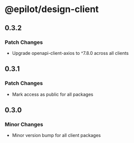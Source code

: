 # @epilot/design-client

## 0.3.2

### Patch Changes

- Upgrade openapi-client-axios to ^7.8.0 across all clients

## 0.3.1

### Patch Changes

- Mark access as public for all packages

## 0.3.0

### Minor Changes

- Minor version bump for all client packages
